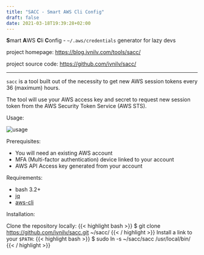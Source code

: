 ```yaml
---
title: "SACC - Smart AWS Cli Config"
draft: false
date: 2021-03-18T19:39:28+02:00
---
```


**S**mart **A**WS **C**li **C**onfig - `~/.aws/credentials` generator for lazy devs

project homepage: https://blog.ivnilv.com/tools/sacc/

project source code: https://github.com/ivnilv/sacc/

---

`sacc` is a tool built out of the necessity to get new AWS session tokens every 36 (maximum) hours. 

The tool will use your AWS access key and secret to request new session token from the AWS Security Token Service (AWS STS).

Usage:

![usage](/images/sacc.svg)

Prerequisites:

- You will need an existing AWS account
- MFA (Multi-factor authentication) device linked to your account
- AWS API Access key generated from your account

Requirements:
- bash 3.2+
- [jq](https://github.com/stedolan/jq)
- [aws-cli](https://github.com/aws/aws-cli)

Installation:

Clone the repository locally:
{{< highlight bash >}}
$ git clone https://github.com/ivnilv/sacc.git ~/sacc/
{{< / highlight >}}
Install a link to your `$PATH`:
{{< highlight bash >}}
$ sudo ln -s ~/sacc/sacc /usr/local/bin/
{{< / highlight >}}
